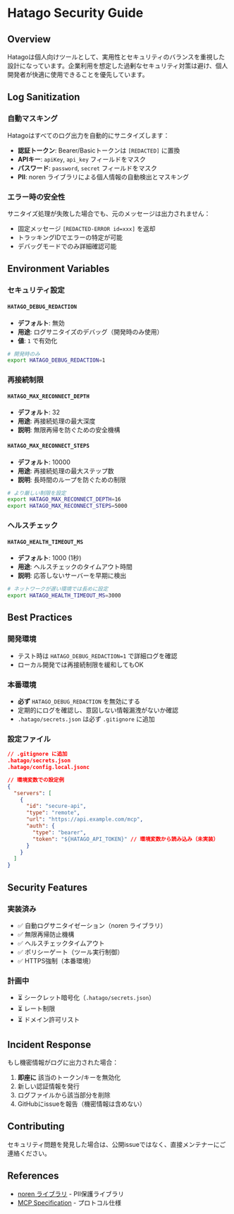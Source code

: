 # Hatago Security Guide

## Overview

Hatagoは個人向けツールとして、実用性とセキュリティのバランスを重視した設計になっています。企業利用を想定した過剰なセキュリティ対策は避け、個人開発者が快適に使用できることを優先しています。

## Log Sanitization

### 自動マスキング
Hatagoはすべてのログ出力を自動的にサニタイズします：

- **認証トークン**: Bearer/Basicトークンは `[REDACTED]` に置換
- **APIキー**: `apiKey`, `api_key` フィールドをマスク
- **パスワード**: `password`, `secret` フィールドをマスク
- **PII**: noren ライブラリによる個人情報の自動検出とマスキング

### エラー時の安全性
サニタイズ処理が失敗した場合でも、元のメッセージは出力されません：
- 固定メッセージ `[REDACTED-ERROR id=xxx]` を返却
- トラッキングIDでエラーの特定が可能
- デバッグモードでのみ詳細確認可能

## Environment Variables

### セキュリティ設定

#### `HATAGO_DEBUG_REDACTION`
- **デフォルト**: 無効
- **用途**: ログサニタイズのデバッグ（開発時のみ使用）
- **値**: `1` で有効化

```bash
# 開発時のみ
export HATAGO_DEBUG_REDACTION=1
```

### 再接続制限

#### `HATAGO_MAX_RECONNECT_DEPTH`
- **デフォルト**: 32
- **用途**: 再接続処理の最大深度
- **説明**: 無限再帰を防ぐための安全機構

#### `HATAGO_MAX_RECONNECT_STEPS`
- **デフォルト**: 10000
- **用途**: 再接続処理の最大ステップ数
- **説明**: 長時間のループを防ぐための制限

```bash
# より厳しい制限を設定
export HATAGO_MAX_RECONNECT_DEPTH=16
export HATAGO_MAX_RECONNECT_STEPS=5000
```

### ヘルスチェック

#### `HATAGO_HEALTH_TIMEOUT_MS`
- **デフォルト**: 1000 (1秒)
- **用途**: ヘルスチェックのタイムアウト時間
- **説明**: 応答しないサーバーを早期に検出

```bash
# ネットワークが遅い環境では長めに設定
export HATAGO_HEALTH_TIMEOUT_MS=3000
```

## Best Practices

### 開発環境
- テスト時は `HATAGO_DEBUG_REDACTION=1` で詳細ログを確認
- ローカル開発では再接続制限を緩和してもOK

### 本番環境
- **必ず** `HATAGO_DEBUG_REDACTION` を無効にする
- 定期的にログを確認し、意図しない情報漏洩がないか確認
- `.hatago/secrets.json` は必ず `.gitignore` に追加

### 設定ファイル
```json
// .gitignore に追加
.hatago/secrets.json
.hatago/config.local.jsonc

// 環境変数での設定例
{
  "servers": [
    {
      "id": "secure-api",
      "type": "remote",
      "url": "https://api.example.com/mcp",
      "auth": {
        "type": "bearer",
        "token": "${HATAGO_API_TOKEN}" // 環境変数から読み込み（未実装）
      }
    }
  ]
}
```

## Security Features

### 実装済み
- ✅ 自動ログサニタイゼーション（noren ライブラリ）
- ✅ 無限再帰防止機構
- ✅ ヘルスチェックタイムアウト
- ✅ ポリシーゲート（ツール実行制御）
- ✅ HTTPS強制（本番環境）

### 計画中
- ⏳ シークレット暗号化（`.hatago/secrets.json`）
- ⏳ レート制限
- ⏳ ドメイン許可リスト

## Incident Response

もし機密情報がログに出力された場合：

1. **即座に** 該当のトークン/キーを無効化
2. 新しい認証情報を発行
3. ログファイルから該当部分を削除
4. GitHubにissueを報告（機密情報は含めない）

## Contributing

セキュリティ問題を発見した場合は、公開issueではなく、直接メンテナーにご連絡ください。

## References

- [noren ライブラリ](https://github.com/himorishige/noren) - PII保護ライブラリ
- [MCP Specification](https://modelcontextprotocol.io) - プロトコル仕様